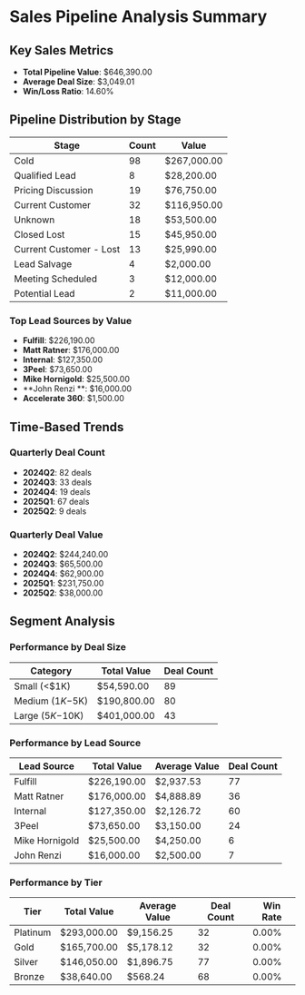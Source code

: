 # Sales Pipeline Analysis Summary

## Key Sales Metrics

- **Total Pipeline Value**: $646,390.00
- **Average Deal Size**: $3,049.01
- **Win/Loss Ratio**: 14.60%

## Pipeline Distribution by Stage

| Stage | Count | Value |
|-------|-------|-------|
| Cold | 98 | $267,000.00 |
| Qualified Lead | 8 | $28,200.00 |
| Pricing Discussion | 19 | $76,750.00 |
| Current Customer | 32 | $116,950.00 |
| Unknown | 18 | $53,500.00 |
| Closed Lost | 15 | $45,950.00 |
| Current Customer - Lost | 13 | $25,990.00 |
| Lead Salvage | 4 | $2,000.00 |
| Meeting Scheduled | 3 | $12,000.00 |
| Potential Lead | 2 | $11,000.00 |

### Top Lead Sources by Value

- **Fulfill**: $226,190.00
- **Matt Ratner**: $176,000.00
- **Internal**: $127,350.00
- **3Peel**: $73,650.00
- **Mike Hornigold**: $25,500.00
- **John Renzi **: $16,000.00
- **Accelerate 360**: $1,500.00

## Time-Based Trends

### Quarterly Deal Count

- **2024Q2**: 82 deals
- **2024Q3**: 33 deals
- **2024Q4**: 19 deals
- **2025Q1**: 67 deals
- **2025Q2**: 9 deals

### Quarterly Deal Value

- **2024Q2**: $244,240.00
- **2024Q3**: $65,500.00
- **2024Q4**: $62,900.00
- **2025Q1**: $231,750.00
- **2025Q2**: $38,000.00

## Segment Analysis

### Performance by Deal Size

| Category | Total Value | Deal Count | 
|----------|-------------|------------|
| Small (<$1K) | $54,590.00 | 89 |
| Medium ($1K-$5K) | $190,800.00 | 80 |
| Large ($5K-$10K) | $401,000.00 | 43 | 

### Performance by Lead Source

| Lead Source | Total Value | Average Value | Deal Count |
|-------------|-------------|---------------|------------|
| Fulfill | $226,190.00 | $2,937.53 | 77 |
| Matt Ratner | $176,000.00 | $4,888.89 | 36 |
| Internal | $127,350.00 | $2,126.72 | 60 |
| 3Peel | $73,650.00 | $3,150.00 | 24 |
| Mike Hornigold | $25,500.00 | $4,250.00 | 6 |
| John Renzi  | $16,000.00 | $2,500.00 | 7 |

### Performance by Tier

| Tier | Total Value | Average Value | Deal Count | Win Rate |
|------|-------------|---------------|------------|----------|
| Platinum | $293,000.00 | $9,156.25 | 32 | 0.00% |
| Gold | $165,700.00 | $5,178.12 | 32 | 0.00% |
| Silver | $146,050.00 | $1,896.75 | 77 | 0.00% |
| Bronze | $38,640.00 | $568.24 | 68 | 0.00% |
